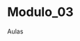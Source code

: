 # Modulo_03
 Aulas

 
<a href="file:///C:/Users/Joanderson%20Duarte/Desktop/Exercicios/Gitprojeto/Modulo_03/index.html" target="black">